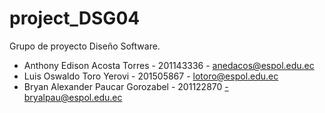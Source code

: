 ﻿# project_DSG04
Grupo de proyecto Diseño Software. 
- Anthony Edison Acosta Torres - 201143336 - anedacos@espol.edu.ec
- Luis Oswaldo Toro Yerovi - 201505867 - lotoro@espol.edu.ec
- Bryan Alexander Paucar Gorozabel - 201122870 -bryalpau@espol.edu.ec
